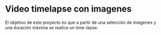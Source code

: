 # Video timelapse con imagenes
El objetivo de este proyecto es que a partir de una selección de imágenes y una duración máxima se realice un time-lapse.
